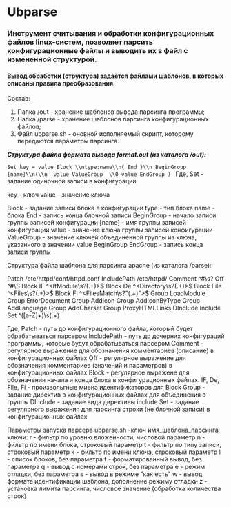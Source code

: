 # Ubparse

### Инструмент считывания и обработки конфигурационных файлов linux-систем, позволяет парсить конфигурационные файлы и выводить их в файл с измененной структурой.
#### Вывод обработки (структура) задаётся файлами шаблонов, в которых описаны правила преобразования.

Состав:
1. Папка /out - хранение шаблонов вывода парсинга программы;
2. Папка /parse - хранение шаблонов парсинга конфигурационных файлов;
3. Файл ubparse.sh - оновной исполняемый скрипт, которому передаются параметры парсинга.

***Структура файла формата вывода format.out (из каталога /out):***

`Set key = value
Block \\ntype:name\\n{
End }\\n
BeginGroup [name]\\n(\\n  value
ValueGroup 	\\0 value
EndGroup )
`
Где,
Set - задание одиночной записи в конфигурации

key - ключ
value - значение ключа

Block - задание записи блока в конфигурации
type - тип блока
name - блока
End - запись конца блочной записи
BeginGroup - начало записи группы записей конфигурации
[name] - имя группы записей конфигурации
value - значение ключа группы записей конфигурации
ValueGroup - значение ключей объединенной группы из ключа, указанного в значении value BeginGroup
EndGroup - запись конца записи группы

Структура файла шаблона для парсинга apache (из каталога /parse):

Patch /etc/httpd/conf/httpd.conf
IncludePath /etc/httpd/
Comment ^#\s?
Off ^#\\S
Block IF ^<IfModule\\s?(.+)>$ </IfModule>
Block De ^<Directory\\s?(.+)>$ </Directory>
Block File ^<Files\\s?(.+)>$ </Files>
Block Fi ^<FilesMatch\\s?"(.+)">$ </FilesMatch>
Group LoadModule
Group ErrorDocument
Group AddIcon
Group AddIconByType
Group AddLanguage
Group AddCharset
Group ProxyHTMLLinks
DInclude Include
Set ^([a-Z]+)\\s(.+)

Где,
Patch - путь до конфигурационного файла, который будет обрабатываться парсером
IncludePath - путь до дочерних конфигураций программы, которые будут обрабатываться парсером
Comment - регулярное выражение для обозначения комментариев (описание) в конфигурационных файлах
Off - регулярное выражение для обозначения комментариев (значений и параметров) в конфигурационных файлах
Block - регулярное выражене для обозначения начала и конца блока в конфигурационных файлах.
IF, De, File, Fi - произвольгные миена идентификаторов для Block
Group - задание директив в конфигурационных файлах для объединения в группы
DInclude - задание вида директивы include
Set - задание регулярного выражения для парсинга строки (не блочной записи) в конфигурационных файлах

Параметры запуска парсера
ubparse.sh -ключ имя_шаблона_парсинга
ключи:
r - фильтр по уровню вложенности, числовой параметр
n - фильтр по имени блока, строковый параметр
t - фильтр по типу записи, строковый параметр
k - фильтр по имени ключа, строковый параметр
l - список блоков, без параметра
f - форматированный вывод, без параметра
q - вывод с номерами строк, без параметра
e - режим отладки, без параметра
s - вывод в режиме "как есть"
w - вывод формата идентификации шаблона, дополнение режиму отладки
z - установка лимита парсинга, числовое значение (обработка количества строк)
